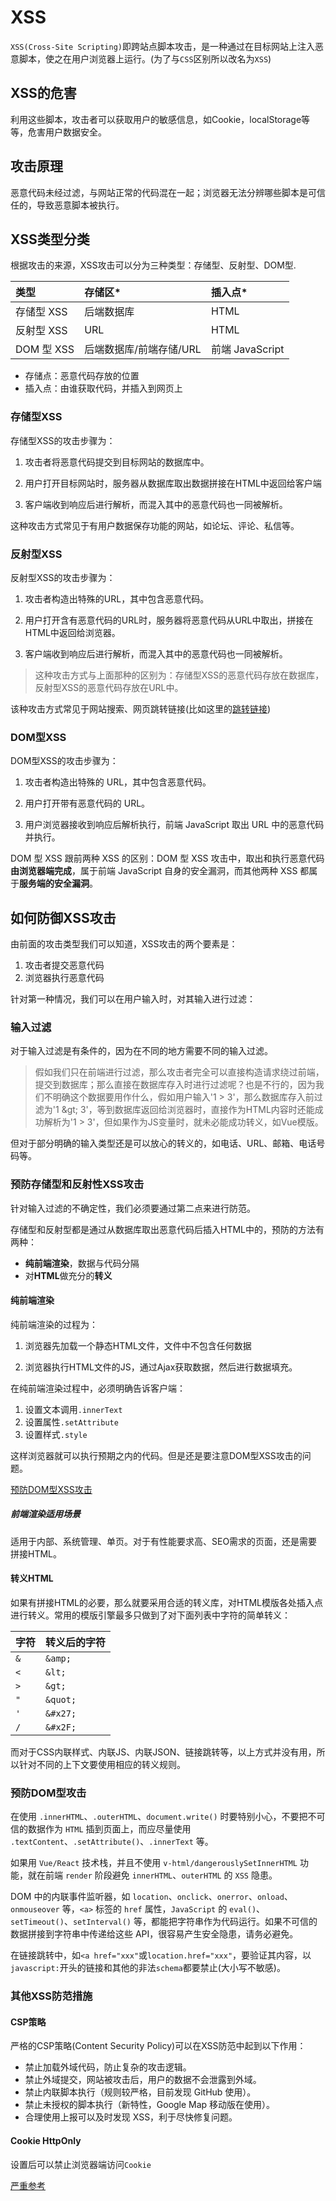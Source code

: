 # XSS

`XSS(Cross-Site Scripting)`即跨站点脚本攻击，是一种通过在目标网站上注入恶意脚本，使之在用户浏览器上运行。(为了与`CSS`区别所以改名为`XSS`)

## XSS的危害

利用这些脚本，攻击者可以获取用户的敏感信息，如Cookie，localStorage等等，危害用户数据安全。

## 攻击原理

恶意代码未经过滤，与网站正常的代码混在一起；浏览器无法分辨哪些脚本是可信任的，导致恶意脚本被执行。

## XSS类型分类

根据攻击的来源，XSS攻击可以分为三种类型：存储型、反射型、DOM型.

|类型|存储区*|插入点*|
|:-|:-|:-|
|存储型 XSS|后端数据库|HTML|
|反射型 XSS|URL|HTML|
|DOM 型 XSS|后端数据库/前端存储/URL|前端 JavaScript|

- 存储点：恶意代码存放的位置
- 插入点：由谁获取代码，并插入到网页上

### 存储型XSS

存储型XSS的攻击步骤为：

1. 攻击者将恶意代码提交到目标网站的数据库中。

2. 用户打开目标网站时，服务器从数据库取出数据拼接在HTML中返回给客户端

3. 客户端收到响应后进行解析，而混入其中的恶意代码也一同被解析。

这种攻击方式常见于有用户数据保存功能的网站，如论坛、评论、私信等。

### 反射型XSS

反射型XSS的攻击步骤为：

1. 攻击者构造出特殊的URL，其中包含恶意代码。

2. 用户打开含有恶意代码的URL时，服务器将恶意代码从URL中取出，拼接在HTML中返回给浏览器。

3. 客户端收到响应后进行解析，而混入其中的恶意代码也一同被解析。

>这种攻击方式与上面那种的区别为：存储型XSS的恶意代码存放在数据库，反射型XSS的恶意代码存放在URL中。

该种攻击方式常见于网站搜索、网页跳转链接(比如这里的[跳转链接](#%e5%8f%8d%e5%b0%84%e5%9e%8bxss))

### DOM型XSS

DOM型XSS的攻击步骤为：

1. 攻击者构造出特殊的 URL，其中包含恶意代码。

2. 用户打开带有恶意代码的 URL。

3. 用户浏览器接收到响应后解析执行，前端 JavaScript 取出 URL 中的恶意代码并执行。

DOM 型 XSS 跟前两种 XSS 的区别：DOM 型 XSS 攻击中，取出和执行恶意代码**由浏览器端完成**，属于前端 JavaScript 自身的安全漏洞，而其他两种 XSS 都属于**服务端的安全漏洞**。

## 如何防御XSS攻击

由前面的攻击类型我们可以知道，XSS攻击的两个要素是：

1. 攻击者提交恶意代码
2. 浏览器执行恶意代码

针对第一种情况，我们可以在用户输入时，对其输入进行过滤：

### 输入过滤

对于输入过滤是有条件的，因为在不同的地方需要不同的输入过滤。

>假如我们只在前端进行过滤，那么攻击者完全可以直接构造请求绕过前端，提交到数据库；那么直接在数据库存入时进行过滤呢？也是不行的，因为我们不明确这个数据要用作什么，假如用户输入'1 > 3'，那么数据库存入前过滤为'1 \&gt; 3'，等到数据库返回给浏览器时，直接作为HTML内容时还能成功解析为'1 > 3'，但如果作为JS变量时，就未必能成功转义，如Vue模版。

但对于部分明确的输入类型还是可以放心的转义的，如电话、URL、邮箱、电话号码等。

### 预防存储型和反射性XSS攻击

针对输入过滤的不确定性，我们必须要通过第二点来进行防范。

存储型和反射型都是通过从数据库取出恶意代码后插入HTML中的，预防的方法有两种：

- **纯前端渲染**，数据与代码分隔
- 对**HTML**做充分的**转义**

#### 纯前端渲染

纯前端渲染的过程为：

1. 浏览器先加载一个静态HTML文件，文件中不包含任何数据

2. 浏览器执行HTML文件的JS，通过Ajax获取数据，然后进行数据填充。

在纯前端渲染过程中，必须明确告诉客户端：

1. 设置文本调用`.innerText`
2. 设置属性`.setAttribute`
3. 设置样式`.style`

这样浏览器就可以执行预期之内的代码。但是还是要注意DOM型XSS攻击的问题。

[预防DOM型XSS攻击](#%e9%a2%84%e9%98%b2dom%e5%9e%8b%e6%94%bb%e5%87%bb)

##### 前端渲染适用场景

适用于内部、系统管理、单页。对于有性能要求高、SEO需求的页面，还是需要拼接HTML。

#### 转义HTML

如果有拼接HTML的必要，那么就要采用合适的转义库，对HTML模版各处插入点进行转义。常用的模版引擎最多只做到了对下面列表中字符的简单转义：

字符|转义后的字符
-|-
`&`|`&amp;`
`<`|`&lt;`
`>`|`&gt;`
`"`|`&quot;`
`'`|`&#x27;`
`/`|`&#x2F;`

而对于CSS内联样式、内联JS、内联JSON、链接跳转等，以上方式并没有用，所以针对不同的上下文要使用相应的转义规则。

### 预防DOM型攻击

在使用 `.innerHTML`、`.outerHTML`、`document.write()` 时要特别小心，不要把不可信的数据作为 `HTML` 插到页面上，而应尽量使用 `.textContent`、`.setAttribute()`、`.innerText` 等。

如果用 `Vue/React` 技术栈，并且不使用 `v-html/dangerouslySetInnerHTML` 功能，就在前端 `render` 阶段避免 `innerHTML`、`outerHTML` 的 `XSS` 隐患。

DOM 中的内联事件监听器，如 `location`、`onclick`、`onerror`、`onload`、`onmouseover` 等，`<a>` 标签的 `href` 属性，`JavaScript` 的 `eval()`、`setTimeout()`、`setInterval()` 等，都能把字符串作为代码运行。如果不可信的数据拼接到字符串中传递给这些 API，很容易产生安全隐患，请务必避免。

在链接跳转中，如`<a href="xxx"`或`location.href="xxx"`，要验证其内容，以`javascript:`开头的链接和其他的非法`schema`都要禁止(大小写不敏感)。

### 其他XSS防范措施

#### CSP策略

严格的CSP策略(Content Security Policy)可以在XSS防范中起到以下作用：

- 禁止加载外域代码，防止复杂的攻击逻辑。
- 禁止外域提交，网站被攻击后，用户的数据不会泄露到外域。
- 禁止内联脚本执行（规则较严格，目前发现 GitHub 使用）。
- 禁止未授权的脚本执行（新特性，Google Map 移动版在使用）。
- 合理使用上报可以及时发现 XSS，利于尽快修复问题。

#### Cookie HttpOnly

设置后可以禁止浏览器端访问`Cookie`

[严重参考](https://juejin.im/post/5bad9140e51d450e935c6d64#heading-9)